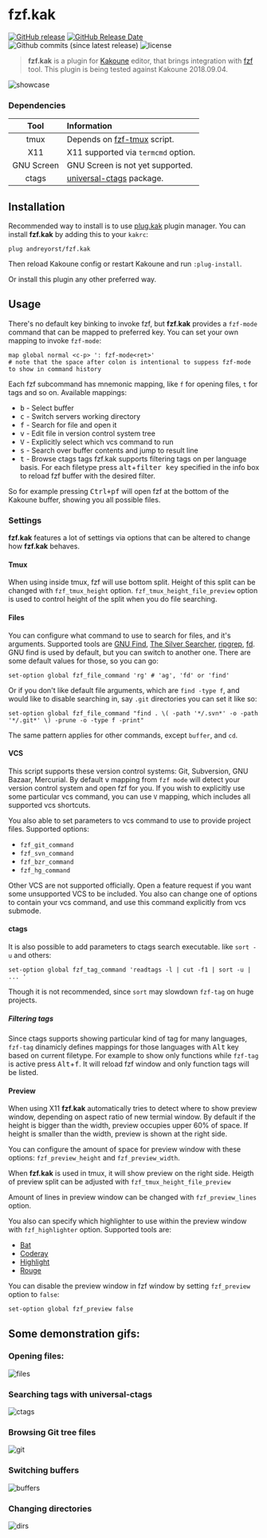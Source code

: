 # fzf.kak

[![GitHub release](https://img.shields.io/github/release/andreyorst/fzf.kak.svg)](https://github.com/andreyorst/fzf.kak/releases)
[![GitHub Release Date](https://img.shields.io/github/release-date/andreyorst/fzf.kak.svg)](https://github.com/andreyorst/fzf.kak/releases)
![Github commits (since latest release)](https://img.shields.io/github/commits-since/andreyorst/fzf.kak/latest.svg)
![license](https://img.shields.io/github/license/andreyorst/fzf.kak.svg)

> **fzf.kak** is a plugin for [Kakoune](https://github.com/mawww/kakoune) editor, that brings integration with [fzf](https://github.com/junegunn/fzf)
> tool. This plugin is being tested against Kakoune 2018.09.04.

![showcase](https://user-images.githubusercontent.com/19470159/46813471-6ee76800-cd7f-11e8-89aa-123b3a5f9f1b.gif)

### Dependencies
|Tool      |Information                                                                            |
|:--------:|:--------------------------------------------------------------------------------------|
|tmux      |Depends on [fzf-tmux](https://github.com/junegunn/fzf/blob/master/bin/fzf-tmux) script.|
|X11       |X11 supported via `termcmd` option.                                                    |
|GNU Screen|GNU Screen is not yet supported.                                                       |
|ctags     |[universal-ctags](https://github.com/universal-ctags/ctags) package.                   |

## Installation
Recommended way to install is to use [plug.kak](https://github.com/andreyorst/plug.kak)  plugin
manager. You can install **fzf.kak** by adding this to your `kakrc`:

```kak
plug andreyorst/fzf.kak
```

Then reload Kakoune config or restart Kakoune and run `:plug-install`. 

Or install this plugin any other preferred way.

## Usage
There's no default key binking to invoke fzf, but **fzf.kak** provides a `fzf-mode` command that can be mapped to preferred key.
You can set your own mapping to invoke `fzf-mode`:
```
map global normal <c-p> ': fzf-mode<ret>'
# note that the space after colon is intentional to suppess fzf-mode to show in command history
```
Each fzf subcommand has mnemonic mapping, like `f` for opening files, `t` for tags and so on.
Available mappings:
- <kbd>b</kbd> - Select buffer
- <kbd>c</kbd> - Switch servers working directory
- <kbd>f</kbd> - Search for file and open it
- <kbd>v</kbd> - Edit file in version control system tree
- <kbd>V</kbd> - Explicitly select which vcs command to run
- <kbd>s</kbd> - Search over buffer contents and jump to result line
- <kbd>t</kbd> - Browse ctags tags
  fzf.kak supports filtering tags on per language basis. For each filetype
  press <kbd>alt</kbd>+<kbd>filter key</kbd> specified in the info box to
  reload fzf buffer with the desired filter.

So for example pressing  <kbd>Ctrl+p</kbd><kbd>f</kbd>  will  open  fzf  at  the
bottom of the Kakoune buffer, showing you all possible files.

### Settings
**fzf.kak** features a lot of settings via options that can be altered to change how **fzf.kak** behaves.

#### Tmux
When using inside tmux, fzf will use bottom split. Height of this split can be changed with `fzf_tmux_height` option.
`fzf_tmux_height_file_preview` option is used to control height of the split when you do file searching.

#### Files
You can configure what command to use to search for files, and it's arguments.
Supported tools are [GNU Find](https://www.gnu.org/software/findutils/), [The Silver Searcher](https://github.com/ggreer/the_silver_searcher), [ripgrep](https://github.com/BurntSushi/ripgrep), [fd](https://github.com/sharkdp/fd). GNU find is used by default, but you can switch to another one. There are some default values for those, so you can go:

```kak
set-option global fzf_file_command 'rg' # 'ag', 'fd' or 'find' 
```

Or if you don't like default file arguments, which are `find -type f`, and would like to disable searching in, say `.git` directories you can set it like so:

```kak
set-option global fzf_file_command "find . \( -path '*/.svn*' -o -path '*/.git*' \) -prune -o -type f -print"
```

The same pattern applies for other commands, except `buffer`, and `cd`.

#### VCS
This script supports these version control systems: Git, Subversion, GNU Bazaar, Mercurial.
By default <kbd>v</kbd> mapping from `fzf mode` will detect your version control system and open fzf for you.
If you wish to explicitly use some particular vcs command, you can use `V` mapping, which includes
all supported vcs shortcuts.

You also able to set parameters to vcs command to use to provide project files. Supported options:

* `fzf_git_command`
* `fzf_svn_command`
* `fzf_bzr_command`
* `fzf_hg_command`

Other VCS are not supported officially. Open a feature request if you want some unsupported VCS to be included.
You also can change one of options to contain your vcs command, and use this command explicitly from vcs submode.

#### ctags
It is also possible to add parameters to ctags search executable. like `sort -u` and others:

```kak
set-option global fzf_tag_command 'readtags -l | cut -f1 | sort -u | ... ' 
```

Though it is not recommended, since `sort` may slowdown `fzf-tag` on huge projects.

##### Filtering tags
Since ctags supports showing particular kind of tag for many languages,
`fzf-tag` dinamicly defines mappings for those languages with <kbd>Alt</kbd> key based on current filetype.
For example to show only functions while `fzf-tag` is active press <kbd>Alt</kbd>+<kbd>f</kbd>.
It will reload fzf window and only function tags will be listed.

#### Preview
When using X11 **fzf.kak** automatically tries to detect where to show preview window, depending
on aspect ratio of new termial window. By default if the height is bigger than the width, preview occupies
upper 60% of space. If height is smaller than the width, preview is shown at the right side.

You can configure the amount of space for preview window with these options: `fzf_preview_height` and `fzf_preview_width`.

When **fzf.kak** is used in tmux, it will show preview on the right side. Heigth of preview split can be adjusted with
`fzf_tmux_height_file_preview`

Amount of lines in preview window can be changed with `fzf_preview_lines` option.

You also can specify which highlighter to use within the preview window with `fzf_highlighter` option. 
Supported tools are:

* [Bat](https://github.com/sharkdp/bat)
* [Coderay](https://github.com/rubychan/coderay)
* [Highlight](https://gitlab.com/saalen/highlight)
* [Rouge](https://github.com/jneen/rouge)

You can disable the preview window in fzf window by setting `fzf_preview` option to `false`:

```kak
set-option global fzf_preview false
```

## Some demonstration gifs:
### Opening files:
![files](https://user-images.githubusercontent.com/19470159/45917778-3988e200-be85-11e8-890d-b180d013b99e.gif)

### Searching tags with universal-ctags
![ctags](https://user-images.githubusercontent.com/19470159/45917775-3988e200-be85-11e8-8959-d7ddf17961b7.gif)

### Browsing Git tree files
![git](https://user-images.githubusercontent.com/19470159/45917779-3988e200-be85-11e8-9136-c0c830e838bc.gif)

### Switching buffers
![buffers](https://user-images.githubusercontent.com/19470159/45917774-38f04b80-be85-11e8-963b-5721bd6364b3.gif)

### Changing directories
![dirs](https://user-images.githubusercontent.com/19470159/45917776-3988e200-be85-11e8-89bf-7c1453806c83.gif)


